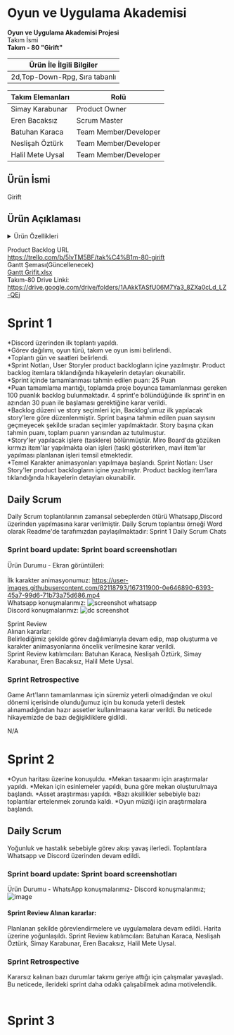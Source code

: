 # Oyun ve Uygulama Akademisi
**Oyun ve Uygulama Akademisi Projesi** </br>
Takım İsmi   
**Takım - 80 "Girift"**

| Ürün İle İlgili Bilgiler |
| -------------|
|2d,Top-Down-Rpg, Sıra tabanlı|


| Takım Elemanları | Rolü |
| ------------- | ------------- |
| Simay Karabunar  |  Product Owner |
| Eren Bacaksız | Scrum Master |
| Batuhan Karaca | Team Member/Developer |
| Neslişah Öztürk | Team Member/Developer |
| Halil Mete Uysal | Team Member/Developer |

## Ürün İsmi </br>
Girift

## Ürün Açıklaması</br>

<details><summary>Ürün Özellikleri</summary>
<p>
Bir askerin macerasını anlatan 2D Top Down Rpg türünde oyun
</p>
</details>

Product Backlog URL</br>
https://trello.com/b/5lvTM5BF/tak%C4%B1m-80-girift </br>
Gantt Şeması(Güncellenecek)</br>
[Gantt Grifit.xlsx](https://github.com/BatuhanKaraca99/OyunveUygulamaAkademisi/files/8557086/Gantt.Grifit.xlsx)</br>
Takım-80 Drive Linki: https://drive.google.com/drive/folders/1AAkkTASfU06M7Ya3_8ZXa0cLd_LZ-QEj </br>


# Sprint 1</br>
*Discord üzerinden ilk toplantı yapıldı.</br>
*Görev dağılımı, oyun türü, takım ve oyun ismi belirlendi.</br> 
*Toplantı gün ve saatleri belirlendi.</br>
*Sprint Notları, User Storyler product backlogların içine yazılmıştır. Product backlog itemlara tıklandığında hikayelerin detayları okunabilir.</br>
*Sprint içinde tamamlanması tahmin edilen puan: 25 Puan</br>
*Puan tamamlama mantığı, toplamda proje boyunca tamamlanması gereken 100 puanlık backlog bulunmaktadır. 4 sprint'e bölündüğünde ilk sprint'in en azından 30 puan ile başlaması gerektiğine karar verildi.</br>
*Backlog düzeni ve story seçimleri için, Backlog'umuz ilk yapılacak story'lere göre düzenlenmiştir. Sprint başına tahmin edilen puan sayısını geçmeyecek şekilde sıradan seçimler yapılmaktadır. Story başına çıkan tahmin puanı, toplam puanın yarısından az tutulmuştur.</br>
*Story'ler yapılacak işlere (tasklere) bölünmüştür. Miro Board'da gözüken kırmızı item'lar yapılmakta olan işleri (task) gösterirken, mavi item'lar yapılması planlanan işleri temsil etmektedir.</br>
*Temel Karakter animasyonları yapılmaya başlandı.
Sprint Notları: User Story'ler product backlogların içine yazılmıştır. Product backlog item'lara tıklandığında hikayelerin detayları okunabilir.</br>


## Daily Scrum 
Daily Scrum toplantılarının zamansal sebeplerden ötürü Whatsapp,Discord üzerinden yapılmasına karar verilmiştir. Daily Scrum toplantısı örneği Word olarak Readme'de tarafımızdan paylaşılmaktadır: Sprint 1 Daily Scrum Chats</br>

### Sprint board update: Sprint board screenshotları</br>
Ürün Durumu - Ekran görüntüleri:</br>
</br>
İlk karakter animasyonumuz: https://user-images.githubusercontent.com/82118793/167311900-0e646890-6393-45a7-99d6-71b73a75d686.mp4</br>
Whatsapp konuşmalarımız: ![screenshot whatsapp](https://user-images.githubusercontent.com/82118793/167312317-1d435d6f-3da2-463f-b6fc-dafc78ead667.png)</br>
Discord konuşmalarımız: ![dc screenshot](https://user-images.githubusercontent.com/82118793/167312458-4a060e26-01c4-46d1-bd53-643d4b4d9d67.jpg)</br>

Sprint Review</br> Alınan kararlar:</br> Belirlediğimiz şekilde görev dağılımlarıyla devam edip, map oluşturma ve karakter animasyonlarına öncelik verilmesine karar verildi. </br> Sprint Review katılımcıları: Batuhan Karaca, Neslişah Öztürk, Simay Karabunar, Eren Bacaksız, Halil Mete Uysal. </br>

### Sprint Retrospective</br>

Game Art'ların tamamlanması için süremiz yeterli olmadığından ve okul dönemi içerisinde olunduğumuz için bu konuda yeterli destek alınamadığından hazır assetler kullanılmasına karar verildi. Bu neticede hikayemizde de bazı değişikliklere gidildi.</br>

N/A

# Sprint 2
*Oyun haritası üzerine konuşuldu.
*Mekan tasaarımı için araştırmalar yapıldı.
*Mekan için esinlemeler yapıldı, buna göre mekan oluşturulmaya başlandı. 
*Asset araştırması yapıldı.
*Bazı aksilikler sebebiyle bazı toplantılar ertelenmek zorunda kaldı. 
*Oyun müziği için araştırmalara başlandı.  

## Daily Scrum 
Yoğunluk ve hastalık sebebiyle görev akışı yavaş ilerledi. Toplantılara Whatsapp ve Discord üzerinden devam edildi. 
</br>

### Sprint board update: Sprint board screenshotları
Ürün Durumu - WhatsApp konuşmalarımız- Discord konuşmalarımız; ![image](https://user-images.githubusercontent.com/104224000/169710038-cbf1f260-d8d9-4cfe-abbf-3a69f8f8f07e.png)

#### Sprint Review Alınan kararlar:</br> 
Planlanan şekilde görevlendirmelere ve uygulamalara devam edildi. Harita üzerine yoğunlaşıldı. 
Sprint Review katılımcıları: Batuhan Karaca, Neslişah Öztürk, Simay Karabunar, Eren Bacaksız, Halil Mete Uysal.

### Sprint Retrospective</br>
Kararsız kalınan bazı durumlar takımı geriye attığı için çalışmalar yavaşladı. Bu neticede, ilerideki sprint daha odaklı çalışabilmek adına motivelendik.  
</br>
# Sprint 3</br>
